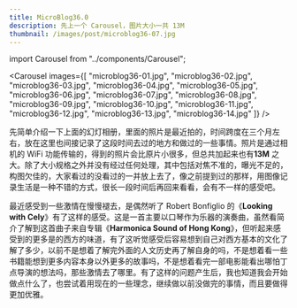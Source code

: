 ```yaml
---
title: MicroBlog36.0
description: 先上一个 Carousel，图片大小一共 13M
thumbnail: /images/post/microblog36-07.jpg
---
```


import Carousel from "../components/Carousel";

<Carousel
    images={[
        "microblog36-01.jpg",
        "microblog36-02.jpg",
        "microblog36-03.jpg",
        "microblog36-04.jpg",
        "microblog36-05.jpg",
        "microblog36-06.jpg",
        "microblog36-07.jpg",
        "microblog36-08.jpg",
        "microblog36-09.jpg",
        "microblog36-10.jpg",
        "microblog36-11.jpg",
        "microblog36-12.jpg",
        "microblog36-13.jpg",
        "microblog36-14.jpg"
    ]}
/>

先简单介绍一下上面的幻灯相册，里面的照片是最近拍的，时间跨度在三个月左右，放在这里也间接记录了这段时间去过的地方和做过的一些事情。照片是通过相机的
WiFi 功能传输的，得到的照片会比原片小很多，但总共加起来也有**13M**
之大。除了大小规格之外并没有经过任何处理，其中包括对焦不准的，曝光不足的，构图欠佳的，大家看过的没看过的一并放上去了，像之前提到过的那样，用图像记录生活是一种不错的方式，很长一段时间后再回来看看，会有不一样的感受吧。

最近感受到一些激情在慢慢褪去，是偶然听了 Robert Bonfiglio 的《**Looking with Cely**》有了这样的感受。这是一首主要以口琴作为乐器的演奏曲，虽然看简介了解到这首曲子来自专辑《**Harmonica Sound of Hong Kong**》，但听起来感受到的更多是的西方的味道，有了这听觉感受后容易想到自己对西方基本的文化了解了多少，以前不是想着了解完外面的人文历史再了解自身的吗，不是想着看一些书籍能想到更多内容本身以外更多的故事吗，不是想着看完一部电影能看出哪怕丁点导演的想法吗，那些激情去了哪里。有了这样的问题产生后，我也知道我会开始做点什么了，也尝试着用现在的一些理念，继续做以前没做完的事情，而且要做得更加优雅。
